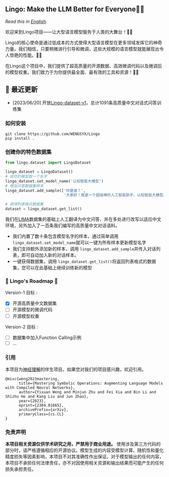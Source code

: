 ## Lingo: Make the LLM Better for Everyone🚀🚀

*Read this in [English](Readme_en.md).*

<div>



欢迎来到Lingo项目——让大型语言模型服务于人类的大舞台！🎉🎉

Lingo的核心使命是通过低成本的方式使得大型语言模型在更多领域发挥它的神奇力量。我们相信，只要稍微进行引导和微调，这些大规模的语言模型就能展现出令人惊艳的性能。💫🌈

在Lingo这个项目中，我们提供了超高质量的开源数据、高效微调代码以及微调后的模型权重。我们致力于为你提供最全面、最有效的工具和资源！🚀🚅



</div>

## 🔄 最近更新

* [2023/06/20] 开放[Lingo-dataset-v1](https://huggingface.co/datasets/WENGSYX/Lingo-dataset-v1)，总计1091条高质量中文对话式问答训练集

### 如何安装

```
git clone https://github.com/WENGSYX/Lingo
pip install .
```

### 创建你的特色数据集

```python
from lingo.dataset import LingoDataset

lingo_dataset = LingoDataset()
# 给你的模型取一个名字
lingo_dataset.set_model_name('认知智能大模型')
# 增加问答数据集样本
lingo_dataset.add_sample(['你是谁？',
                          '大家好！我是一个超级棒的人工智能助手，认知智能大模型。我就像你的私人小助手，能用流利的自然语言和你聊天，无论是解答问题还是提供帮助，我都能轻松搞定。虽然我没有实体形象，但我会竭尽所能，为你提供最贴心的服务哦！'])

# 获得列表格式数据集
dataset = lingo_dataset.get_list()
```

我们在[LIMA](https://huggingface.co/datasets/GAIR/lima)数据集的基础上人工翻译为中文问答，并在多处进行改写以适应中文环境，另外加入了一百条我们编写的高质量中文对话语料。

- 我们内置了数十条包含模型名字的样本，通过简单调用 `lingo_dataset.set_model_name`就可以一键为所有样本更新模型名字
- 我们支持额外添加新的样本，调用 `lingo_dataset.add_sample`并传入对话列表，即可自动加入新的对话样本。
- 一键获得数据集，调用 `lingo_dataset.get_list()`将返回列表格式的数据集，您可以在此基础上继续训练新的模型

### 🌱 Lingo's Roadmap 🌱

Version-1 目标 :

- [x] 开源高质量中文数据集
- [ ] 开源模型的微调代码
- [ ] 开源模型权重

Version-2 目标 :

- [ ] 数据集中加入Function Calling示例
- [ ] ...

### 引用

本项目为[神经理解](https://github.com/WENGSYX/Neural-Comprehension)的伴生项目。如果您对我们的项目感兴趣，欢迎引用。

```
@misc{weng2023mastering,
      title={Mastering Symbolic Operations: Augmenting Language Models with Compiled Neural Networks}, 
      author={Yixuan Weng and Minjun Zhu and Fei Xia and Bin Li and Shizhu He and Kang Liu and Jun Zhao},
      year={2023},
      eprint={2304.01665},
      archivePrefix={arXiv},
      primaryClass={cs.CL}
}
```

### 免责声明

**本项目相关资源仅供学术研究之用，严禁用于商业用途。**
使用涉及第三方代码的部分时，请严格遵循相应的开源协议。模型生成的内容受模型计算、随机性和量化精度损失等因素影响，本项目不对其准确性作出保证。对于模型输出的任何内容，本项目不承担任何法律责任，亦不对因使用相关资源和输出结果而可能产生的任何损失承担责任。
